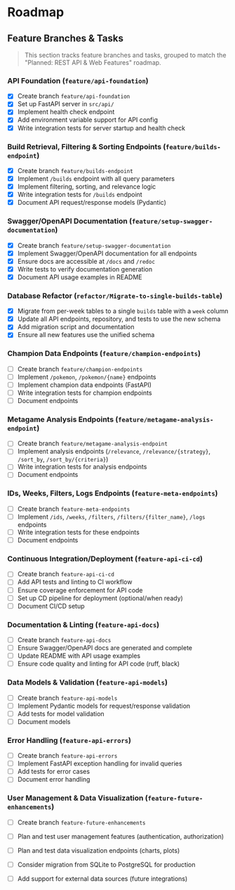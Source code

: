 # Roadmap

## Feature Branches & Tasks

> This section tracks feature branches and tasks, grouped to match the "Planned: REST API & Web Features" roadmap.

### API Foundation (`feature/api-foundation`)
- [x] Create branch `feature/api-foundation`
- [x] Set up FastAPI server in `src/api/`
- [x] Implement health check endpoint
- [x] Add environment variable support for API config
- [x] Write integration tests for server startup and health check

### Build Retrieval, Filtering & Sorting Endpoints (`feature/builds-endpoint`)
- [x] Create branch `feature/builds-endpoint`
- [x] Implement `/builds` endpoint with all query parameters
- [x] Implement filtering, sorting, and relevance logic
- [x] Write integration tests for `/builds` endpoint
- [x] Document API request/response models (Pydantic)

### Swagger/OpenAPI Documentation (`feature/setup-swagger-documentation`)
- [x] Create branch `feature/setup-swagger-documentation`
- [x] Implement Swagger/OpenAPI documentation for all endpoints
- [x] Ensure docs are accessible at `/docs` and `/redoc`
- [x] Write tests to verify documentation generation
- [x] Document API usage examples in README

### Database Refactor (`refactor/Migrate-to-single-builds-table`)
- [x] Migrate from per-week tables to a single `builds` table with a `week` column
- [x] Update all API endpoints, repository, and tests to use the new schema
- [x] Add migration script and documentation
- [x] Ensure all new features use the unified schema

### Champion Data Endpoints (`feature/champion-endpoints`)
- [ ] Create branch `feature/champion-endpoints`
- [ ] Implement `/pokemon`, `/pokemon/{name}` endpoints
- [ ] Implement champion data endpoints (FastAPI)
- [ ] Write integration tests for champion endpoints
- [ ] Document endpoints

### Metagame Analysis Endpoints (`feature/metagame-analysis-endpoint`)
- [ ] Create branch `feature/metagame-analysis-endpoint`
- [ ] Implement analysis endpoints (`/relevance`, `/relevance/{strategy}`, `/sort_by`, `/sort_by/{criteria}`)
- [ ] Write integration tests for analysis endpoints
- [ ] Document endpoints

### IDs, Weeks, Filters, Logs Endpoints (`feature-meta-endpoints`)
- [ ] Create branch `feature-meta-endpoints`
- [ ] Implement `/ids`, `/weeks`, `/filters`, `/filters/{filter_name}`, `/logs` endpoints
- [ ] Write integration tests for these endpoints
- [ ] Document endpoints

### Continuous Integration/Deployment (`feature-api-ci-cd`)
- [ ] Create branch `feature-api-ci-cd`
- [ ] Add API tests and linting to CI workflow
- [ ] Ensure coverage enforcement for API code
- [ ] Set up CD pipeline for deployment (optional/when ready)
- [ ] Document CI/CD setup

### Documentation & Linting (`feature-api-docs`)
- [ ] Create branch `feature-api-docs`
- [ ] Ensure Swagger/OpenAPI docs are generated and complete
- [ ] Update README with API usage examples
- [ ] Ensure code quality and linting for API code (ruff, black)

### Data Models & Validation (`feature-api-models`)
- [ ] Create branch `feature-api-models`
- [ ] Implement Pydantic models for request/response validation
- [ ] Add tests for model validation
- [ ] Document models

### Error Handling (`feature-api-errors`)
- [ ] Create branch `feature-api-errors`
- [ ] Implement FastAPI exception handling for invalid queries
- [ ] Add tests for error cases
- [ ] Document error handling

### User Management & Data Visualization (`feature-future-enhancements`)
- [ ] Create branch `feature-future-enhancements`
- [ ] Plan and test user management features (authentication, authorization)
- [ ] Plan and test data visualization endpoints (charts, plots)
- [ ] Consider migration from SQLite to PostgreSQL for production
- [ ] Add support for external data sources (future integrations)

